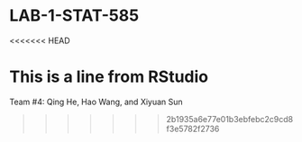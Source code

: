 # LAB-1-STAT-585

<<<<<<< HEAD


This is a line from RStudio
=======
Team #4: Qing He, Hao Wang, and Xiyuan Sun
>>>>>>> 2b1935a6e77e01b3ebfebc2c9cd8f3e5782f2736
